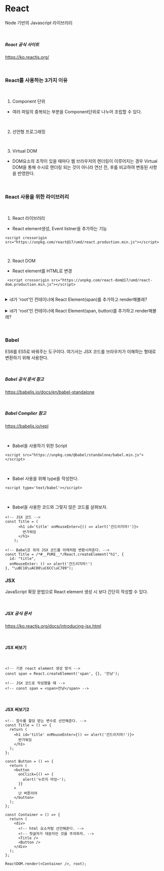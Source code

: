 # React

Node 기반의 Javascript 라이브러리

<br>

##### React 공식 사이트

https://ko.reactjs.org/

<br>

### React를 사용하는 3가지 이유

<br>

1. Component 단위

- 여러 파일의 중복되는 부분을 Component단위로 나누어 조립할 수 있다.

<br>

2. 선언형 프로그래밍

<br>

3. Virtual DOM

- DOM요소의 조작이 있을 때마다 웹 브라우저의 렌더링이 이루어지는 경우 Virtual DOM을 통해 수시로 렌더링 되는 것이 아니라 연산 전, 후를 비교하여 변동된 사항을 반영한다.

<br>

### React 사용을 위한 라이브러리

<br>

1. React 라이브러리

- React element생성, Event listner을 추가하는 기능

```
<script crossorigin src="https://unpkg.com/react@17/umd/react.production.min.js"></script>
```

<br>

2. React DOM

- React element를 HTML로 변경

```
 <script crossorigin src="https://unpkg.com/react-dom@17/umd/react-dom.production.min.js"></script>
```

<br>

<details>
<summary>id가 'root'인 컨테이너에 React Element(span)를 추가하고 render해볼래?</summary>
<div markdown="1">

```
const root = document.getElementById('root');
const span = React.createElement('span', {}, '안냥');
ReactDOM.render(span, root);
```

</div>
</details>

<br>

<details>
<summary>id가 'root'인 컨테이너에 React Element(span, button)를 추가하고 render해볼래?</summary>
<div markdown="1">

```
const root = document.getElementById('root');
const span = React.createElement('span', {}, '안냥');

// 두번째 인자로 id, class 등 props를 작성해준다.
const button = React.createElement('button', { onClick: () => alert('누르지 마잉~') }, '난 버튼이야!');
    ReactDOM.render([span, button], document.body);

ReactDOM.render([span, button], root);
```

</div>
</details>

<br>

<br>

### Babel

ES6를 ES5로 바꿔주는 도구이다. 여기서는 JSX 코드를 브라우저가 이해하는 형태로 변환하기 위해 사용한다.

<br>

##### Babel 공식 문서 참고

https://babeljs.io/docs/en/babel-standalone

<br>

##### Babel Complier 참고

https://babeljs.io/repl

<br>

- Babel을 사용하기 위한 Script

```
<script src="https://unpkg.com/@babel/standalone/babel.min.js"></script>
```

<br>

- Babel 사용을 위해 type을 작성한다.

```
<script type='text/babel'></script>
```

<br>

- Babel을 사용한 코드와 그렇지 않은 코드를 살펴보자.

```
<!-- JSX 코드 -->
const Title = (
      <h1 id='title' onMouseEnter={() => alert('건드리지마!')}>
        반가워잉
      </h1>
    );
```

```
<!-- Babel은 위의 JSX 코드를 아래처럼 변환시켜준다. -->
const Title = /*#__PURE__*/React.createElement("h1", {
  id: "title",
  onMouseEnter: () => alert('건드리지마!')
}, "\uBC18\uAC00\uC6CC\uC789");
```

### JSX

JavaScript 확장 문법으로 React element 생성 시 보다 간단히 작성할 수 있다.

<br>

##### JSX 공식 문서

https://ko.reactjs.org/docs/introducing-jsx.html

<br>

#### JSX 써보기

<br>

```
<!-- 기존 react element 생성 방식 -->
const span = React.createElement('span', {}, '안냥');

<!-- JSX 코드로 작성했을 때 -->
<!-- const span = <span>안냥</span> -->
```

<br>

#### JSX 써보기2

```
<!-- 함수를 할당 받는 변수로 선언해준다. -->
const Title = () => {
  return (
    <h1 id='title' onMouseEnter={() => alert('건드리지마!')}>
      반가워잉
    </h1>
  );
};

const Button = () => {
  return (
    <button
      onClick={() => {
        alert('누르지 마잉~');
      }}
    >
      난 버튼이야
    </button>
  );
};

const Container = () => {
  return (
    <div>
      <!-- html 요소처럼 선언해준다. -->
      <!-- 첫글자가 대문자인 것을 주의하자. -->
      <Title />
      <Button />
    </div>
  );
};

ReactDOM.render(<Container />, root);
```
